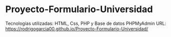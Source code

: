 # Proyecto-Formulario-Universidad
Tecnologías utilizadas: HTML, Css, PHP y Base de datos PHPMyAdmin
URL: https://rodrigogarcia00.github.io/Proyecto-Formulario-Universidad/
